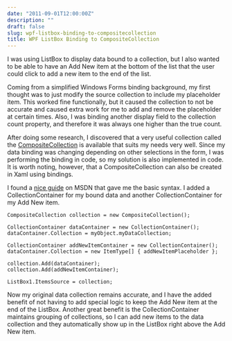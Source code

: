 ```yaml
---
date: "2011-09-01T12:00:00Z"
description: ""
draft: false
slug: wpf-listbox-binding-to-compositecollection
title: WPF ListBox Binding to CompositeCollection
---
```



I was using ListBox to display data bound to a collection, but I also wanted to be able to have an Add New item at the bottom of the list that the user could click to add a new item to the end of the list.

Coming from a simplified Windows Forms binding background, my first thought was to just modify the source collection to include my placeholder item. This worked fine functionally, but it caused the collection to not be accurate and caused extra work for me to add and remove the placeholder at certain times. Also, I was binding another display field to the collection count property, and therefore it was always one higher than the true count.

After doing some research, I discovered that a very useful collection called the [CompositeCollection](http://msdn.microsoft.com/en-us/library/system.windows.data.compositecollection.aspx) is available that suits my needs very well. Since my data binding was changing depending on other selections in the form, I was performing the binding in code, so my solution is also implemented in code. It is worth noting, however, that a CompositeCollection can also be created in Xaml using bindings.

I found a [nice guide](http://msdn.microsoft.com/en-us/library/ms742405.aspx) on MSDN that gave me the basic syntax. I added a CollectionContainer for my bound data and another CollectionContainer for my Add New item.

```
CompositeCollection collection = new CompositeCollection();

CollectionContainer dataContainer = new CollectionContainer();
dataContainer.Collection = myObject.myDataCollection;

CollectionContainer addNewItemContainer = new CollectionContainer();
dataContainer.Collection = new ItemType[] { addNewItemPlaceholder };

collection.Add(dataContainer);
collection.Add(addNewItemContainer);

ListBox1.ItemsSource = collection;
```

Now my original data collection remains accurate, and I have the added benefit of not having to add special logic to keep the Add New item at the end of the ListBox. Another great benefit is the CollectionContainer maintains grouping of collections, so I can add new items to the data collection and they automatically show up in the ListBox right above the Add New item.

